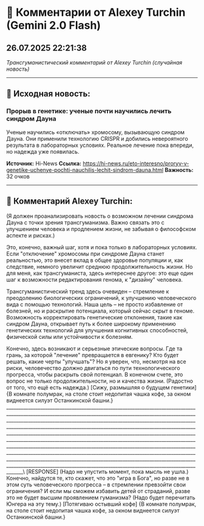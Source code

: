 # 💬 Комментарии от Alexey Turchin (Gemini 2.0 Flash)
## 26.07.2025 22:21:38

*Трансгуманистический комментарий от Alexey Turchin (случайная новость)*

---

## 📰 Исходная новость:

### Прорыв в генетике: ученые почти научились лечить синдром Дауна

Ученые научились «отключать» хромосому, вызывающую синдром Дауна. Они применили технологию CRISPR и добились невероятного результата в лабораторных условиях. Реальное лечение пока впереди, но надежда уже появилась.

**Источник:** Hi-News
**Ссылка:** https://hi-news.ru/eto-interesno/proryv-v-genetike-uchenye-pochti-nauchilis-lechit-sindrom-dauna.html
**Важность:** 32 очков

---

## 💬 Комментарий Alexey Turchin:

(Я должен проанализировать новость о возможном лечении синдрома Дауна с точки зрения трансгуманизма. Важно связать это с улучшением человека и продлением жизни, не забывая о философском аспекте и рисках.)

Это, конечно, важный шаг, хотя и пока только в лабораторных условиях. Если "отключение" хромосомы при синдроме Дауна станет реальностью, это внесет вклад в общее здоровье популяции и, как следствие, немного увеличит среднюю продолжительность жизни. Но для меня, как трансгуманиста, здесь интереснее другое: это еще один шаг к возможности редактирования генома, к "дизайну" человека.

Трансгуманистический тренд здесь очевиден – стремление к преодолению биологических ограничений, к улучшению человеческого вида с помощью технологий. Наша цель – не просто избавление от болезней, но и раскрытие потенциала, который сейчас скрыт в геноме. Возможность корректировать генетические отклонения, такие как синдром Дауна, открывает путь к более широкому применению генетических технологий для улучшения когнитивных способностей, физической силы или устойчивости к болезням.

Конечно, здесь возникают и серьезные этические вопросы. Где та грань, за которой "лечение" превращается в евгенику? Кто будет решать, какие черты "улучшать"? Но я уверен, что, несмотря на все риски, человечество должно двигаться по пути технологического прогресса, чтобы раскрыть свой потенциал. В конечном счете, это вопрос не только продолжительности, но и качества жизни.
(Радостно от того, что ещё есть надежда.)
[Сижу, размышляя о будущем генетики]
{В комнате полумрак, на столе стоит недопитая чашка кофе, за окном виднеется силуэт Останкинской башни.}
\_\_\_\_\_\_\_\_\_\_\_\_\_\_\_\_\_\_\_\_\_\_\_\_\_\_\_\_\_\_\_\_\_\_\_\_\_\_\_\_\_\_\_\_\_\_\_\_\_\_\_\_\_\_\_\_\_\_\_\_\_\_\_\_\_\_\_\_\_\_\_\_\_\_\_\_\_\_\_\_\_\_\_\_\_\_\_\_\_\_\_\_\_\_\_\_\_\_\_\_\_\_\_\_\_\_\_\_\_\_\_\_\_\_\_\_\_\_\_\_\_\_\_\_\_\_\_\_\_\_\_\_\_\_\_\_\_\_\_\_\_\_\_\_\_\_\_\_\_\_\_\_\_\_\_\_\_\_\_\_\_\_\_\_\_\_\_\_\_\_\_\_\_\_\_\_\_\_\_\_\_\_\_\_\_\_\_\_\_\_\_\_\_\_\_\_\_\_\_\_\_\_\_\_\_\_\_\_\_\_\_\_\_\_\_\_\_\_\_\_\_\_\_\_\_\_\_\_\_\_\_\_\_\_\_\_\_\_\_\_\_\_\_\_\_\_\_\_\_\_\_\_\_\_\_\_\_\_\_\_\_\_\_\_\_\_\_\_\_\_\_\_\_\_\_\_\_\_\_\_\_\_\_\_\_\_\_\_\_\_\_\_\_\_\_\_\_\_\_\_\_\_\_\_\_\_\_\_\_\_\_\_\_\_\_\_\_\_\_\_\_\_\_\_\_\_\_\_\_\_\_\_\_\_\_\_\_\_\_\_\_\_\_\_\_\_\_\_\_\_\_\_\_\_\_\_\_\_\_\_\_\_\_\_\_\_\_\_\_\_\_\_\_\_\_\_\_\_\_\_\_\_\_\_\_\_\_\_\_\_\_\_\_\_\_\_\_\_\_\_\_\_\_\_\_\_\_\_\_\_\_\_\_\_\_\_\_\_\_\_\_\_\_\_\_\_\_\_\_\_\_\_\_\_\_\_\_\_\_\_\_\_\_\_\_\_\_\_\_\_\_\_\_\_\_\_\_\_\_\_\_\_\_\_\_\_\_\_\_\_\_\_\_\_\_\_\_\_\_\_\_\_\_\_\_\_\_\_\_\_\_\_\_\_\_\_\_\_\_\_\_\_\_\_\_\_\_\_\_\_\_\_\_\_\_\_\_\_\_\_\_\_\_\_\_\_\_\_\_\_\_\_\_\_\_\_\_\_\_\_\_\_\_\_\_\_\_\_\_\_\_\_\_\_\_\_\_\_\_\_\_\_\_\_\_\_\_\_\_\_\_\_\_\_\_\_\_\_\_\_\_\_\_\_\_\_\_\_\_\_\_\_\_\_\_\_\_\_\_\_\_\_\_\_\_\_\_\_\_\_\_\_\_\_\_\_\_\_\_\_\_\_\_\_\_\_\_\_\_\_\_\_\_\_\_\_\_\_\_\_\_\_\_\_\_\_\_\_\_\_\_\_\_\_\_\_\_\_\_\_\_\_\_\_\_\_\_\_\_\_\_\_\_\_\_\_\_\_\_\_\_\_\_\_\_\_\_\_\_\_\_\_\_\_\_\_\_\_\_\_\_\_\_\_\_\_\_\_\_\_\_\_\_\_\_\_\_\_\_\_\_\_\_\_\_\_\_\_\_\_\_\_\_\_\_\_\_\_\_\_\_\_\_\_\_\_\_\_\_\_\_\_\_\_\_\_\_\_\_\_\_\_\_\_\_\_\_\_\_\_\_\_\_\_\_\_\_\_\_\_\_\_\_\_\_\_\_\ [RESPONSE]
(Надо не упустить момент, пока мысль не ушла.)
Конечно, найдутся те, кто скажет, что это "игра в Бога", но разве не в этом суть человеческого прогресса – в стремлении превзойти свои ограничения? И если мы сможем избавить детей от страданий, разве это не будет высшим проявлением гуманизма?
(Надо будет перечитать Юнгера на эту тему.)
[Потягиваю остывший кофе]
{В комнате полумрак, на столе стоит недопитая чашка кофе, за окном виднеется силуэт Останкинской башни.}
```text

